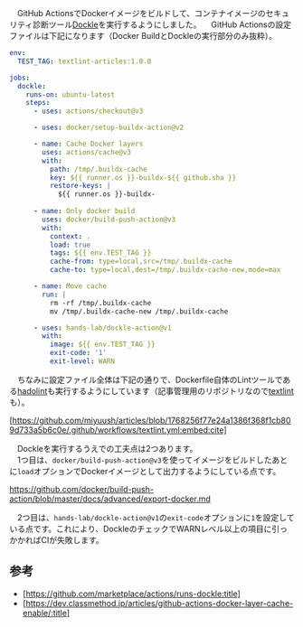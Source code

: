 　GitHub ActionsでDockerイメージをビルドして、コンテナイメージのセキュリティ診断ツール[Dockle](https://qiita.com/tomoyamachi/items/bb6ac5788bb734c91282)を実行するようにしました。
　GitHub Actionsの設定ファイルは下記になります（Docker BuildとDockleの実行部分のみ抜粋）。

```yaml
env:
  TEST_TAG: textlint-articles:1.0.0

jobs:
  dockle:
    runs-on: ubuntu-latest
    steps:
      - uses: actions/checkout@v3

      - uses: docker/setup-buildx-action@v2

      - name: Cache Docker layers
        uses: actions/cache@v3
        with:
          path: /tmp/.buildx-cache
          key: ${{ runner.os }}-buildx-${{ github.sha }}
          restore-keys: |
            ${{ runner.os }}-buildx-
            
      - name: Only docker build
        uses: docker/build-push-action@v3
        with:
          context: .
          load: true
          tags: ${{ env.TEST_TAG }}
          cache-from: type=local,src=/tmp/.buildx-cache
          cache-to: type=local,dest=/tmp/.buildx-cache-new,mode=max

      - name: Move cache
        run: |
          rm -rf /tmp/.buildx-cache
          mv /tmp/.buildx-cache-new /tmp/.buildx-cache

      - uses: hands-lab/dockle-action@v1
        with:
          image: ${{ env.TEST_TAG }}
          exit-code: '1'
          exit-level: WARN
```

　ちなみに設定ファイル全体は下記の通りで、Dockerfile自体のLintツールである[hadolint](https://github.com/hadolint/hadolint)も実行するようにしています（記事管理用のリポジトリなので[textlint](https://github.com/textlint/textlint)も）。

[https://github.com/miyuush/articles/blob/1768256f77e24a1386f368f1cb809d733a5b6c0e/.github/workflows/textlint.yml:embed:cite]

　Dockleを実行するうえでの工夫点は2つあります。  
　1つ目は、`docker/build-push-action@v3`を使ってイメージをビルドしたあとに`load`オプションでDockerイメージとして出力するようにしている点です。  

https://github.com/docker/build-push-action/blob/master/docs/advanced/export-docker.md  

　2つ目は、`hands-lab/dockle-action@v1`の`exit-code`オプションに`1`を設定している点です。これにより、DockleのチェックでWARNレベル以上の項目に引っかかればCIが失敗します。

## 参考

- [https://github.com/marketplace/actions/runs-dockle:title]
- [https://dev.classmethod.jp/articles/github-actions-docker-layer-cache-enable/:title]


